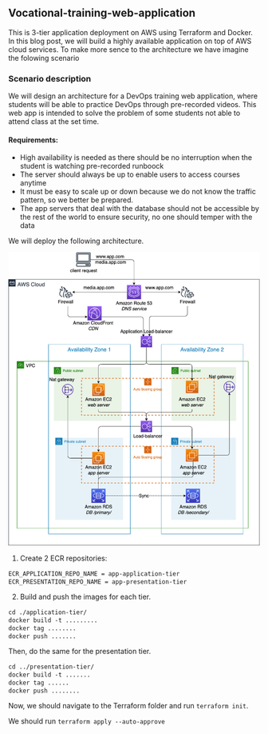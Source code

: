 ## Vocational-training-web-application
This is 3-tier application deployment on AWS using Terraform and Docker.
In this blog post, we will build a highly available application on top of AWS cloud services. 
To make more sence to the architecture we have imagine the folowing scenario

### Scenario description
We will design an architecture for a DevOps training web application, where students will be able to practice DevOps through pre-recorded videos. This web app is intended to solve the problem of some students not able to attend class at the set time.

#### Requirements:
- High availability is needed as there should be no interruption when the student is watching pre-recorded runboock
- The server should always be up to enable users to access courses anytime
- It must be easy to scale up or down because we do not know the traffic pattern, so we better be prepared.
- The app servers that deal with the database should not be accessible by the rest of the world to ensure security, no one should temper with the data

We will deploy the following architecture.

![Diagram](/images/diagram.png)

1. Create 2 ECR repositories:
```
ECR_APPLICATION_REPO_NAME = app-application-tier
ECR_PRESENTATION_REPO_NAME = app-presentation-tier
```
2. Build and push the images for each tier. 
```
cd ./application-tier/
docker build -t .........
docker tag ........
docker push .......
```
Then, do the same for the presentation tier. 
```
cd ../presentation-tier/
docker build -t .......
docker tag ......
docker push ........
```
Now, we should navigate to the Terraform folder and run `terraform init`.

We should run `terraform apply --auto-approve`
